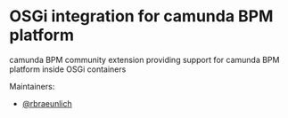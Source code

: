 # OSGi integration for camunda BPM platform

camunda BPM community extension providing support for camunda BPM platform inside OSGi containers

Maintainers:

* [@rbraeunlich ](https://github.com/rbraeunlich)
